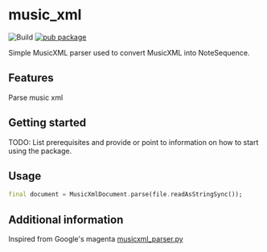 <!-- 
This README describes the package. If you publish this package to pub.dev,
this README's contents appear on the landing page for your package.

For information about how to write a good package README, see the guide for
[writing package pages](https://dart.dev/guides/libraries/writing-package-pages). 

For general information about developing packages, see the Dart guide for
[creating packages](https://dart.dev/guides/libraries/create-library-packages)
and the Flutter guide for
[developing packages and plugins](https://flutter.dev/developing-packages). 
-->
# music_xml

![Build](https://github.com/de-men/music_xml/workflows/ci/badge.svg)
[![pub package](https://img.shields.io/pub/v/music_xml.svg)](https://pub.dev/packages/music_xml)

Simple MusicXML parser used to convert MusicXML into NoteSequence.

## Features

Parse music xml

## Getting started

TODO: List prerequisites and provide or point to information on how to
start using the package.

## Usage

```dart
final document = MusicXmlDocument.parse(file.readAsStringSync());
```

## Additional information

Inspired from Google's magenta [musicxml_parser.py](https://github.com/magenta/note-seq/blob/main/note_seq/musicxml_parser.py)
